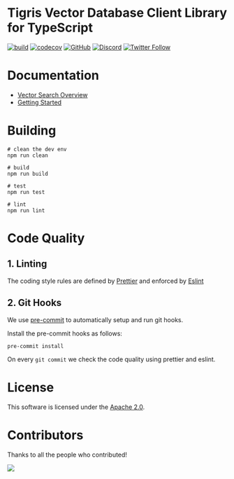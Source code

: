 # Tigris Vector Database Client Library for TypeScript

[![build](https://github.com/tigrisdata/tigris-vector-ts/actions/workflows/ts-ci.yml/badge.svg?branch=main)](https://github.com/tigrisdata/tigris-vector-ts/actions/workflows/ts-ci.yml)
[![codecov](https://codecov.io/gh/tigrisdata/tigris-vector-ts/branch/main/graph/badge.svg)](https://codecov.io/gh/tigrisdata/tigris-vector-ts)
[![GitHub](https://img.shields.io/github/license/tigrisdata/tigris-vector-ts)](https://github.com/tigrisdata/tigris-vector-ts/blob/main/LICENSE)
[![Discord](https://img.shields.io/discord/1033842669983633488?color=%23596fff&label=Discord&logo=discord&logoColor=%23ffffff)](https://tigris.dev/discord)
[![Twitter Follow](https://img.shields.io/twitter/follow/tigrisdata?style=social)](https://twitter.com/tigrisdata)

# Documentation

- [Vector Search Overview](https://www.tigrisdata.com/docs/concepts/vector-search/)
- [Getting Started](https://www.tigrisdata.com/docs/quickstarts/quickstart-vector-search/)

# Building

```
# clean the dev env
npm run clean

# build
npm run build

# test
npm run test

# lint
npm run lint
```

# Code Quality

## 1. Linting

The coding style rules are defined by [Prettier](https://prettier.io/) and
enforced by [Eslint](https://eslint.org)

## 2. Git Hooks

We use [pre-commit](https://pre-commit.com/index.html) to automatically
setup and run git hooks.

Install the pre-commit hooks as follows:

```shell
pre-commit install
```

On every `git commit` we check the code quality using prettier and eslint.

# License

This software is licensed under the [Apache 2.0](LICENSE).

# Contributors

Thanks to all the people who contributed!

<a href="https://github.com/tigrisdata/tigris-vector-ts/graphs/contributors">
	<img src="https://contrib.rocks/image?repo=tigrisdata/tigris-vector-ts" />
</a>
